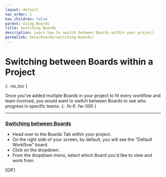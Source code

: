 ```yaml
---
layout: default
nav_order: 2
has_children: false
parent: Using Boards
title: Switching Boards
description: Learn how to switch between Boards within your project.
permalink: help/boards/switching-boards/
---
```

# Switching between Boards within a Project
{: .no_toc }

Once you've added multiple Boards in your project to fit every workflow and team involved, you would want to switch between Boards to see who progress in specific teams.
{: .fs-6 .fw-300 }

---

### <u>Switching between Boards</u>

- Head over to the Boards Tab within your project.
- On the right side of your screen, by default, you will see the "Default Workflow" board.
- Click on the dropdown. 
- From the dropdown menu, select which Board you'd like to view and work from.

[GIF]
